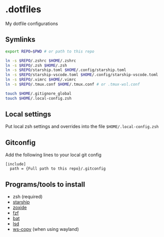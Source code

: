# .dotfiles
My dotfile configurations

## Symlinks

```sh
export REPO=$PWD # or path to this repo

ln -s $REPO/.zshrc $HOME/.zshrc
ln -s $REPO/.zsh $HOME/.zsh
ln -s $REPO/starship.toml $HOME/.config/starship.toml
ln -s $REPO/starship-vscode.toml $HOME/.config/starship-vscode.toml
ln -s $REPO/.vimrc $HOME/.vimrc
ln -s $REPO/.tmux.conf $HOME/.tmux.conf # or .tmux-wsl.conf

touch $HOME/.gitignore_global
touch $HOME/.local-config.zsh

```

## Local settings
Put local zsh settings and overrides into the file `$HOME/.local-config.zsh`


## Gitconfig
Add the following lines to your local git config

```
[include]
  path = {Full path to this repo}/.gitconfig
```

## Programs/tools to install
* zsh (required)
* [starship](https://github.com/starship/starship)
* [zoxide](https://github.com/ajeetdsouza/zoxide)
* [fzf](https://github.com/junegunn/fzf?tab=readme-ov-file#linux-packages)
* [bat](https://github.com/sharkdp/bat)
* [lsd](https://github.com/lsd-rs/lsd)
* [ws-copy](https://github.com/bugaevc/wl-clipboard) (when using wayland)

